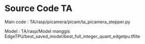# Source Code TA

Main code : TA/rasp/picamera/picam/ta_picamera_stepper.py

Model : TA/rasp/Model manggis EdgeTPU/best_saved_model/best_full_integer_quant_edgetpu.tflite
